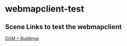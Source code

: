 # webmapclient-test

## Scene Links to test the webmapclient

[DGM + Buildings](https://codemazesolver.github.io/webmapclient-test/?t=3DCityDB-Web-Map-Client&s=false&ts=0&la=48.139026&lo=11.582897&h=760.101&hd=329.62&p=-27.02&r=0&l_0=u%3Dhttps%253A%252F%252Fraw.githubusercontent.com%252FCodeMazeSolver%252Fwebmapclient-test%252Frefs%252Fheads%252Fmain%252Ftiles%252FMunich_Test_Area_Tiles%252Ftileset.json%26n%3DBuilding%2520Test%26ld%3DCesium%25203D%2520Tiles%26lp%3D%26lc%3D%26gv%3D%26a%3Dtrue%26tdu%3D%26ds%3DGoogleSheets%26tt%3DHorizontal%26gc%3D%26il%3D%26al%3D%26ac%3D%26av%3D%26msse%3D16&tr=name%3DTerrain%2520DTM1%26iconUrl%3D%26tooltip%3D%26url%3Dhttps%253A%252F%252Fraw.githubusercontent.com%252FCodeMazeSolver%252Fwebmapclient-test%252Frefs%252Fheads%252Fmain%252Ftiles%252FMunich_Test_Area_DGM1&sw=showOnStart%3Dfalse)